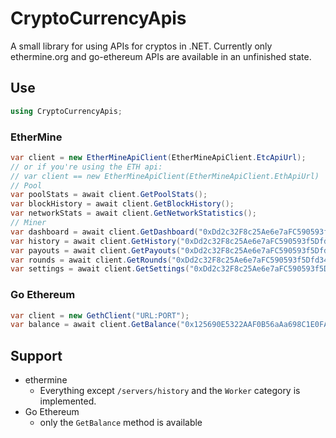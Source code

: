 # CryptoCurrencyApis
A small library for using APIs for cryptos in .NET. Currently only ethermine.org and go-ethereum APIs are available in an unfinished state.

## Use
```csharp
using CryptoCurrencyApis;
```
### EtherMine
```csharp
var client = new EtherMineApiClient(EtherMineApiClient.EtcApiUrl);
// or if you're using the ETH api:
// var client == new EtherMineApiClient(EtherMineApiClient.EthApiUrl)
// Pool
var poolStats = await client.GetPoolStats();
var blockHistory = await client.GetBlockHistory();
var networkStats = await client.GetNetworkStatistics();
// Miner
var dashboard = await client.GetDashboard("0xDd2c32F8c25Ae6e7aFC590593f5Dfd34639e4F14");
var history = await client.GetHistory("0xDd2c32F8c25Ae6e7aFC590593f5Dfd34639e4F14");
var payouts = await client.GetPayouts("0xDd2c32F8c25Ae6e7aFC590593f5Dfd34639e4F14");
var rounds = await client.GetRounds("0xDd2c32F8c25Ae6e7aFC590593f5Dfd34639e4F14");
var settings = await client.GetSettings("0xDd2c32F8c25Ae6e7aFC590593f5Dfd34639e4F14");
```
### Go Ethereum
```csharp
var client = new GethClient("URL:PORT");
var balance = await client.GetBalance("0x125690E5322AAF0B56aAa698C1E0FAf5CE6bbdE9");
```

## Support
- ethermine
    - Everything except `/servers/history` and the `Worker` category is implemented.
- Go Ethereum
    - only the `GetBalance` method is available
